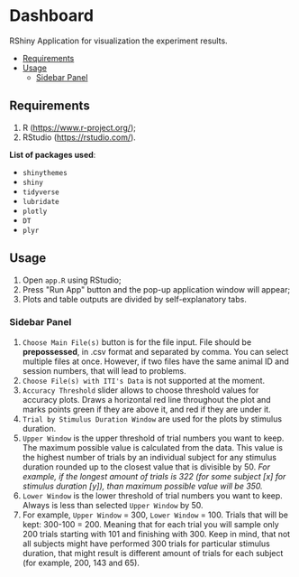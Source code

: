 # Dashboard

RShiny Application for visualization the experiment results.

* [Requirements](#requirements)
* [Usage](#usage)
  * [Sidebar Panel](#sidebar-panel)

## Requirements

1. R (https://www.r-project.org/);
2. RStudio (https://rstudio.com/).

**List of packages used**:

* `shinythemes`
* `shiny`
* `tidyverse`
* `lubridate`
* `plotly`
* `DT`
* `plyr`

## Usage

1. Open `app.R` using RStudio;
2. Press "Run App" button and the pop-up application window will appear;
3. Plots and table outputs are divided by self-explanatory tabs.

### Sidebar Panel

1. `Choose Main File(s)` button is for the file input. File should be **prepossessed**, in .csv format and separated by comma. You can select multiple files at once. However, if two files have the same animal ID and session numbers, that will lead to problems. 
2. `Choose File(s) with ITI's Data` is not supported at the moment.
2. `Accuracy Threshold` slider allows to choose threshold values for accuracy plots. Draws a horizontal red line throughout the plot and marks points green if they are above it, and red if they are under it.
3. `Trial by Stimulus Duration Window` are used for the plots by stimulus duration.
  1. `Upper Window` is the upper threshold of trial numbers you want to keep. The maximum possible value is calculated from the data. This value is the highest number of trials by an individual subject for any stimulus duration rounded up to the closest value that is divisible by 50. *For example, if the longest amount of trials is 322 (for some subject [x] for stimulus duration [y]), than maximum possible value will be 350.*
  2. `Lower Window` is the lower threshold of trial numbers you want to keep. Always is less than selected `Upper Window` by 50.
  3. For example, `Upper Window` = 300, `Lower Window` = 100. Trials that will be kept: 300-100 = 200. Meaning that for each trial you will sample only 200 trials starting with 101 and finishing with 300. Keep in mind, that not all subjects might have performed 300 trials for particular stimulus duration, that might result is different amount of trials for each subject (for example, 200, 143 and 65).
